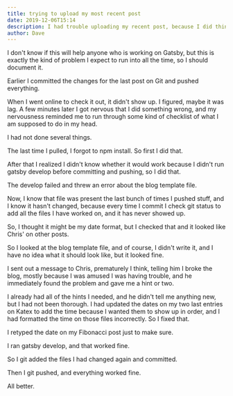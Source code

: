 ```yaml
---
title: trying to upload my most recent post
date: 2019-12-06T15:14
description: I had trouble uploading my recent post, because I did things out of order, but it all worked out.
author: Dave
---
```


I don't know if this will help anyone who is working on Gatsby, but this is exactly the kind of problem I expect to run into all the time, so I should document it.

Earlier I committed the changes for the last post on Git and pushed everything.

When I went online to check it out, it didn't show up. I figured, maybe it was lag. A few minutes later I got nervous that I did something wrong, and my nervousness reminded me to run through some kind of checklist of what I am supposed to do in my head.

I had not done several things.

The last time I pulled, I forgot to npm install. So first I did that.

After that I realized I didn't know whether it would work because I didn't run gatsby develop before committing and pushing, so I did that.

The develop failed and threw an error about the blog template file.

Now, I know that file was present the last bunch of times I pushed stuff, and I know it hasn't changed, because every time I commit I check git status to add all the files I have worked on, and it has never showed up.

So, I thought it might be my date format, but I checked that and it looked like Chris' on other posts.

So I looked at the blog template file, and of course, I didn't write it, and I have no idea what it should look like, but it looked fine.

I sent out a message to Chris, prematurely I think, telling him I broke the blog, mostly because I was amused I was having trouble, and he immediately found the problem and gave me a hint or two.

I already had all of the hints I needed, and he didn't tell me anything new, but I had not been thorough. I had updated the dates on my two last entries on Katex to add the time because I wanted them to show up in order, and I had formatted the time on those files incorrectly. So I fixed that.

I retyped the date on my Fibonacci post just to make sure.

I ran gatsby develop, and that worked fine.

So I git added the files I had changed again and committed.

Then I git pushed, and everything worked fine.

All better.